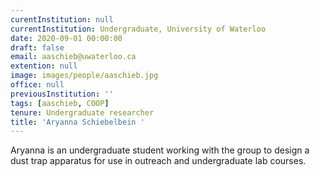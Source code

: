 ```yaml
---
curentInstitution: null
currentInstitution: Undergraduate, University of Waterloo
date: 2020-09-01 00:00:00
draft: false
email: aaschieb@uwaterloo.ca
extention: null
image: images/people/aaschieb.jpg
office: null
previousInstitution: ''
tags: [aaschieb, COOP]
tenure: Undergraduate researcher
title: 'Aryanna Schiebelbein '
---
```

Aryanna is an undergraduate student working with the group to design a dust trap apparatus for use in outreach and undergraduate lab courses. 